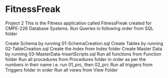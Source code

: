 # FitnessFreak

Project 2 This is the Fitness application called FitnessFreak created for CMPE-226 Database Systems.
Run Queries in following order from SQL folder

Create Schema by running 01-SchemaCreation.sql
Create Tables by running 02-TableCreation.sql
Create the index from Index folder
Create Master Data by running 03-MasterData-InsertScripts.sql
Run all functions from Function folder
Run all procedures from Procedures folder in order as per the numbers in their name i.e. run 01_prc, then 02_prc
Run all triggers from Triggers folder in order
Run all views from View Folder
